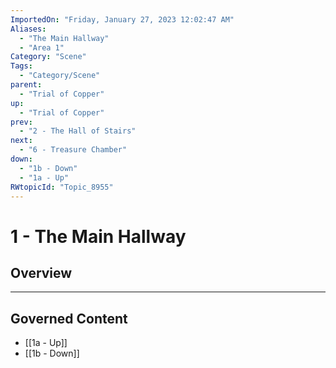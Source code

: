 ```yaml
---
ImportedOn: "Friday, January 27, 2023 12:02:47 AM"
Aliases:
  - "The Main Hallway"
  - "Area 1"
Category: "Scene"
Tags:
  - "Category/Scene"
parent:
  - "Trial of Copper"
up:
  - "Trial of Copper"
prev:
  - "2 - The Hall of Stairs"
next:
  - "6 - Treasure Chamber"
down:
  - "1b - Down"
  - "1a - Up"
RWtopicId: "Topic_8955"
---
```

# 1 - The Main Hallway
## Overview
---
## Governed Content
- [[1a - Up]]
- [[1b - Down]]


